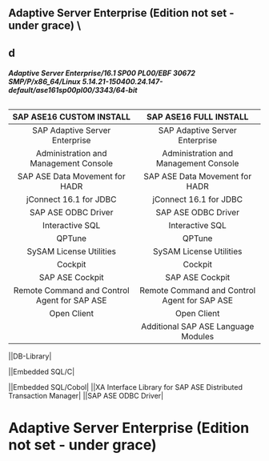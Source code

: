 
## Adaptive Server Enterprise (Edition not set - under grace) \
## d
##### Adaptive Server Enterprise/16.1 SP00 PL00/EBF 30672 SMP/P/x86_64/Linux 5.14.21-150400.24.147-default/ase161sp00pl00/3343/64-bit
##

|SAP ASE16 CUSTOM INSTALL|SAP ASE16 FULL INSTALL|
|:----------------------:|:--------------------:|
|SAP Adaptive Server Enterprise|SAP Adaptive Server Enterprise|
|Administration and Management Console|Administration and Management Console|
|SAP ASE Data Movement for HADR|SAP ASE Data Movement for HADR|
|jConnect 16.1 for JDBC|jConnect 16.1 for JDBC|
|SAP ASE ODBC Driver|SAP ASE ODBC Driver|
|Interactive SQL|Interactive SQL|
|QPTune|QPTune|
|SySAM License Utilities|SySAM License Utilities|
|Cockpit|Cockpit|
|SAP ASE Cockpit|SAP ASE Cockpit|
|Remote Command and Control Agent for SAP ASE|Remote Command and Control Agent for SAP ASE|
|Open Client|Open Client|
||Additional SAP ASE Language Modules|



||DB-Library|

||Embedded SQL/C|

||Embedded SQL/Cobol|
||XA Interface Library for SAP ASE Distributed Transaction Manager|
||SAP ASE ODBC Driver|

##
# Adaptive Server Enterprise (Edition not set - under grace)
